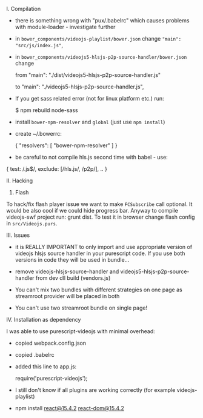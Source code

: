 I. Compilation

  * there is something wrong with "pux/.babelrc" which causes problems with module-loader - investigate further

  * in `bower_components/videojs-playlist/bower.json` change `"main": "src/js/index.js"`,

  * in `bower_components/videojs5-hlsjs-p2p-source-handler/bower.json` change

    from "main": "./dist/videojs5-hlsjs-p2p-source-handler.js"

    to "main": "./videojs5-hlsjs-p2p-source-handler.js",


  * If you get sass related error (not for linux platform etc.) run:

    $ npm rebuild node-sass

  * install `bower-npm-resolver` and `global` (just use `npm install`)

  * create ~/.bowerrc:

    {
      "resolvers": [
        "bower-npm-resolver"
      ]
    }

  * be careful to not compile hls.js second time with babel - use:

  { test: /\.js$/,
    exclude: [/hls.js/, /p2p/],
    ..
  }

II. Hacking

1. Flash

To hack/fix flash player issue we want to make `FCSubscribe` call optional. It would be also cool if we could hide progress bar. Anyway to compile videojs-swf project run: grunt dist. To test it in browser change flash config in `src/Videojs.purs`.


III. Issues

  * it is REALLY IMPORTANT to only import and use appropriate version of videojs hlsjs source handler in your purescript code. If you use both versions in code they will be used in bundle...

  * remove videojs-hlsjs-source-handler and videojs5-hlsjs-p2p-source-handler from dev dll build (vendors.js)

  * You can't mix two bundles with different strategies on one page as streamroot provider will be placed in both

  * You can't use two streamroot bundle on single page!



IV. Installation as dependency

  I was able to use purescript-videojs with minimal overhead:

  * copied webpack.config.json

  * copied .babelrc

  * added this line to app.js:

      require('purescript-videojs');

  * I still don't know if all plugins are working correctly (for example videojs-playlist)


  * npm install react@15.4.2 react-dom@15.4.2

